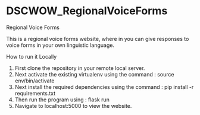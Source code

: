# DSCWOW_RegionalVoiceForms
Regional Voice Forms

This is a regional voice forms website, where in you can give responses to voice forms in your own linguistic language.

How to run it Locally
1. First clone the repository in your remote local server.
2. Next activate the existing virtualenv using the command :
        source env/bin/activate
3. Next install the required dependencies using the command :
        pip install -r requirements.txt
4. Then run the program using :
        flask run
5. Navigate to localhost:5000 to view the website.